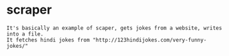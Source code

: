 # scraper
	It's basically an example of scaper, gets jokes from a website, writes into a file.
	It fetches hindi jokes from "http://123hindijokes.com/very-funny-jokes/"
